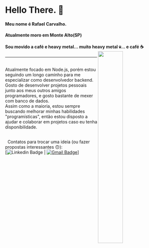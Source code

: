 # Hello There. :beers:

#### Meu nome é Rafael Carvalho. 

#### Atualmente moro em Monte Alto(SP)  
#### Sou movido a café e heavy metal... muito heavy metal :skull:... e café :coffee: <img align="right" src="https://i.kym-cdn.com/photos/images/original/000/476/072/9f5.gif" width="40%" height="40%" style="max-width:100%;">
***

<br/>Atualmente focado em Node.js, porém estou seguindo um longo caminho para me especializar como desenvolvedor backend. Gosto de desenvolver projetos pessoais junto aos meus outros amigos programadores, e gosto bastante de mexer com banco de dados.
<br/>Assim como a maioria, estou sempre buscando melhorar minhas habilidades "programísticas", então estou disposto a ajudar e colaborar em projetos caso eu tenha disponibilidade.

<br/>&nbsp; Contatos para trocar uma ideia (ou fazer propostas interessantes :upside_down_face:): 
<br/>[![Linkedin Badge](https://img.shields.io/badge/-RafaelCarvalho-blue?style=flat-square&logo=Linkedin&logoColor=white&link=https://www.linkedin.com/in/rafael-vilas-boas-de-carvalho-61a517187/) 
| 
[![Gmail Badge](https://img.shields.io/badge/-az.carta@gmail.com-c14438?style=flat-square&logo=Gmail&logoColor=white&link=mailto:az.carta@gmail.com)](mailto:az.carta@gmail.com)]